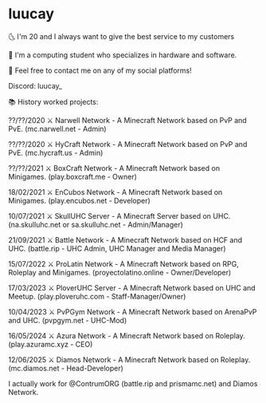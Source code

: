 # luucay

🌜 I'm 20 and I always want to give the best service to my customers

🏦 I'm a computing student who specializes in hardware and software.

💬 Feel free to contact me on any of my social platforms!

Discord: luucay_

📚 History worked projects:

??/??/2020 ⚔ Narwell Network - A Minecraft Network based on PvP and PvE. (mc.narwell.net - Admin)

??/??/2020 ⚔ HyCraft Network - A Minecraft Network based on PvP and PvE. (mc.hycraft.us - Admin)

??/??/2021 ⚔ BoxCraft Network - A Minecraft Network based on Minigames. (play.boxcraft.me - Owner)

18/02/2021 ⚔ EnCubos Network - A Minecraft Network based on Minigames. (play.encubos.net - Developer)

10/07/2021 ⚔ SkullUHC Server - A Minecraft Server based on UHC. (na.skulluhc.net or sa.skulluhc.net - Admin/Manager)

21/09/2021 ⚔ Battle Network - A Minecraft Network based on HCF and UHC. (battle.rip - UHC Admin, UHC Manager and Media Manager)

15/07/2022 ⚔ ProLatin Network - A Minecraft Network based on RPG, Roleplay and Minigames. (proyectolatino.online - Owner/Developer)

17/03/2023 ⚔ PloverUHC Server - A Minecraft Network based on UHC and Meetup. (play.ploveruhc.com - Staff-Manager/Owner)

10/04/2023 ⚔ PvPGym Network - A Minecraft Network based on ArenaPvP and UHC. (pvpgym.net - UHC-Mod)

16/05/2024 ⚔ Azura Network - A Minecraft Network based on Roleplay. (play.azuramc.xyz - CEO)

12/06/2025 ⚔ Diamos Network - A Minecraft Network based on Roleplay. (mc.diamos.net - Head-Developer)


I actually work for @ContrumORG (battle.rip and prismamc.net) and Diamos Network. 
